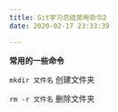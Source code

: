 ```yaml
---
title: Git学习总结常用命令2
date: 2020-02-17 23:33:39

---
```


**常用的一些命令**

<code>mkdir 文件名</code>  创建文件夹

<code>rm -r 文件名</code>  删除文件夹
